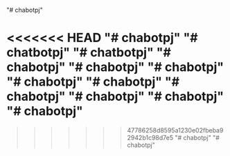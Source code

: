 "# chabotpj" 

<<<<<<< HEAD
"# chabotpj" 
"# chatbotpj" 
"# chatbotpj" 
"# chabotpj" 
"# chabotpj" 
"# chabotpj" 
"# chabotpj" 
"# chabotpj" 
"# chabotpj" 
"# chabotpj" 
"# chabotpj" 
"# chabotpj" 
=======
>>>>>>> 47786258d8595a1230e02fbeba92942b1c98d7e5
"# chabotpj" 
"# chabotpj" 
